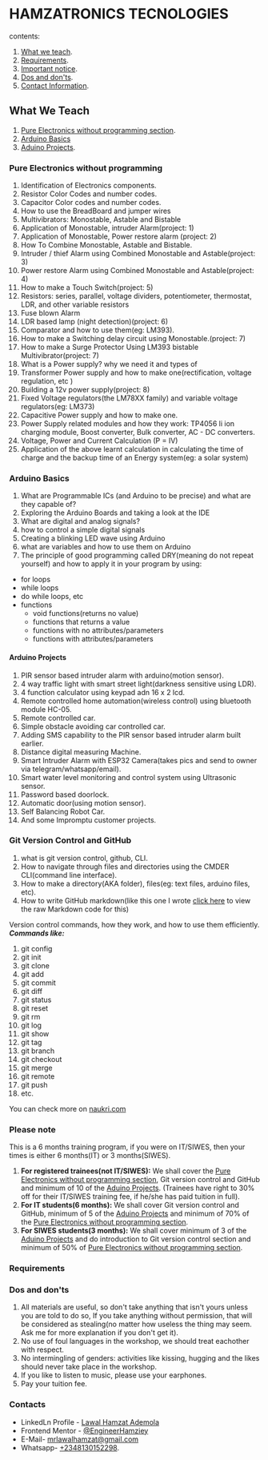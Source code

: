 # HAMZATRONICS TECNOLOGIES

contents:

1. [What we teach](#what-we-teach).
1. [Requirements](#requirements).
1. [Important notice](#please-note).
1. [Dos and don'ts](#dos-and-donts).
1. [Contact Information](#contacts).

## What We Teach

1. [Pure Electronics without programming section](#pure-electronics-without-programming).
1. [Arduino Basics](#arduino-basics)
1. [Aduino Projects](#arduino-projects).

### Pure Electronics without programming

1. Identification of Electronics components.
1. Resistor Color Codes and number codes.
1. Capacitor Color codes and number codes.
1. How to use the BreadBoard and jumper wires
1. Multivibrators: Monostable, Astable and Bistable
1. Application of Monostable, intruder Alarm(project: 1)
1. Application of Monostable, Power restore alarm (project: 2)
1. How To Combine Monostable, Astable and Bistable.
1. Intruder / thief Alarm using Combined Monostable and Astable(project: 3)
1. Power restore Alarm using Combined Monostable and Astable(project: 4)
1. How to make a Touch Switch(project: 5)
1. Resistors: series, parallel, voltage dividers, potentiometer, thermostat, LDR, and other variable resistors
1. Fuse blown Alarm
1. LDR based lamp (night detection)(project: 6)
1. Comparator and how to use them(eg: LM393).
1. How to make a Switching delay circuit using Monostable.(project: 7)
1. How to make a Surge Protector Using LM393 bistable Multivibrator(project: 7)
1. What is a Power supply? why we need it and types of
1. Transformer Power supply and how to make one(rectification, voltage regulation, etc )
1. Building a 12v power supply(project: 8)
1. Fixed Voltage regulators(the LM78XX family) and variable voltage regulators(eg: LM373)
1. Capacitive Power supply and how to make one.
1. Power Supply related modules and how they work: TP4056 li ion charging module, Boost converter, Bulk converter, AC - DC converters.
1. Voltage, Power and Current Calculation (P = IV)
1. Application of the above learnt calculation in calculating the time of charge and the backup time of an Energy system(eg: a solar system)

### Arduino Basics

1. What are Programmable ICs (and Arduino to be precise) and what are they capable of?
1. Exploring the Arduino Boards and taking a look at the IDE
1. What are digital and analog signals?
1. how to control a simple digital signals
1. Creating a blinking LED wave using Arduino
1. what are variables and how to use them on Arduino
1. The principle of good programming called DRY(meaning do not repeat yourself) and how to apply it in your program by using:

- for loops
- while loops
- do while loops, etc
- functions
  - void functions(returns no value)
  - functions that returns a value
  - functions with no attributes/parameters
  - functions with attributes/parameters

#### Arduino Projects

1. PIR sensor based intruder alarm with arduino(motion sensor).
1. 4 way traffic light with smart street light(darkness sensitive using LDR).
1. 4 function calculator using keypad adn 16 x 2 lcd.
1. Remote controlled home automation(wireless control) using bluetooth module HC-05.
1. Remote controlled car.
1. Simple obstacle avoiding car controlled car.
1. Adding SMS capability to the PIR sensor based intruder alarm built earlier.
1. Distance digital measuring Machine.
1. Smart Intruder Alarm with ESP32 Camera(takes pics and send to owner via telegram/whatsapp/email).
1. Smart water level monitoring  and control system using Ultrasonic sensor.
1. Password based doorlock.
1. Automatic door(using motion sensor).
1. Self Balancing Robot Car.
1. And some Impromptu customer projects.

### Git Version Control and GitHub

1. what is git version control, github, CLI.
1. How to navigate through files and directories using the CMDER CLI(command line interface).
1. How to make a directory(AKA folder), files(eg: text files, arduino files, etc).
1. How to write GitHub markdown(like this one I wrote [click here](https://raw.githubusercontent.com/EngineerHamziey/-Hamzatronics_Technologies_Training/master/README.md) to view the raw Markdown code for this)

Version control commands, how they work, and how to use them efficiently. ***Commands like:***

1. git config
1. git init
1. git clone
1. git add
1. git commit
1. git diff
1. git status
1. git reset
1. git rm
1. git log
1. git show
1. git tag
1. git branch
1. git checkout
1. git merge
1. git remote
1. git push
1. etc.

You can check more on [naukri.com](https://www.naukri.com/learning/articles/git-commands-with-examples/)

### Please note

This is a 6 months training program, if you were on IT/SIWES, then your times is either 6 months(IT) or 3 months(SIWES).

1. **For registered trainees(not IT/SIWES):** We shall cover the [Pure Electronics without programming section](#pure-electronics-without-programming), Git version control and GitHub and minimum of 10 of the [Aduino Projects](#arduino-projects). (Trainees have right to 30% off for their IT/SIWES training fee, if he/she has paid tuition in full).
1. **For IT students(6 months):** We shall cover Git version control and GitHub, minimum of 5 of the [Aduino Projects](#arduino-projects) and minimum of 70% of the [Pure Electronics without programming section](#pure-electronics-without-programming).
1. **For SIWES students(3 months):** We shall cover minimum of 3 of the [Aduino Projects](#arduino-projects) and do introduction to Git version control section and  minimum of 50% of [Pure Electronics without programming section](#pure-electronics-without-programming).

### Requirements

### Dos and don'ts

1. All materials are useful, so don't take anything that isn't yours unless you are told to do so, If you take anything without permission, that will be considered as stealing(no matter how useless the thing may seem. Ask me for more explanation if you don't get it).
1. No use of foul languages in the workshop, we should treat eachother with respect.
1. No intermingling of genders: activities like kissing, hugging and the likes should never take place in the workshop.
1. If you like to listen to music, please use your earphones.
1. Pay your tuition fee.

### Contacts

- LinkedLn Profile - [Lawal Hamzat Ademola](https://www.linkedin.com/in/hamzat-lawal-a88404239)
- Frontend Mentor - [@EngineerHamziey](https://www.frontendmentor.io/profile/EngineerHamziey)
- E-Mail- [mrlawalhamzat@gmail.com](mrlawalhamzat@gmail.com)
- Whatsapp- [+2348130152298](https://api.whatsapp.com/send?phone=2348130152298&text=Hello%20I'm%20.....%20I'll%20like%20to%20apply%20for%20IT%20training%20in%20your%20workshop).
